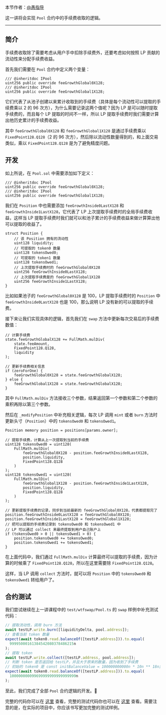本节作者：[@愚指导](https://x.com/yudao1024)

这一讲将会实现 `Pool` 合约中的手续费收取的逻辑。

---

## 简介

手续费收取除了需要考虑从用户手中扣除手续费外，还要考虑如何按照 LP 贡献的流动性来分配手续费收益。

首先我们需要在 `Pool` 合约中定义两个变量：

```solidity
/// @inheritdoc IPool
uint256 public override feeGrowthGlobal0X128;
/// @inheritdoc IPool
uint256 public override feeGrowthGlobal1X128;
```

它们代表了从池子创建以来累计收取到的手续费（具体是每个流动性可以提取的手续费乘以 2 的 96 次方），为什么需要记录这两个值呢？因为 LP 是可以随时提取手续费的，而且每个 LP 提取的时间不一样，所以 LP 提取手续费时我们需要计算出他历史累计的手续费收益。

其中 `feeGrowthGlobal0X128` 和 `feeGrowthGlobal1X128` 是通过手续费乘以 `FixedPoint128.Q128`（2 的 96 次方），然后除以流动性数量得到的，和上面交易类似，乘以 `FixedPoint128.Q128` 是为了避免精度问题。

## 开发

如上所说，在 `Pool.sol` 中需要添加如下定义：

```solidity
/// @inheritdoc IPool
uint256 public override feeGrowthGlobal0X128;
/// @inheritdoc IPool
uint256 public override feeGrowthGlobal1X128;
```

我们在 `Position` 中也需要添加 `feeGrowthInside0LastX128` 和 `feeGrowthInside1LastX128`，它代表了 LP 上次提取手续费时的全局手续费收益，这样当 LP 提取手续费时我们就可以和池子累计的手续费收益来做计算算出他可以提取的收益了。

```solidity
struct Position {
    // 该 Position 拥有的流动性
    uint128 liquidity;
    // 可提取的 token0 数量
    uint128 tokensOwed0;
    // 可提取的 token1 数量
    uint128 tokensOwed1;
    // 上次提取手续费时的 feeGrowthGlobal0X128
    uint256 feeGrowthInside0LastX128;
    // 上次提取手续费是的 feeGrowthGlobal1X128
    uint256 feeGrowthInside1LastX128;
}
```

比如如果池子的 `feeGrowthGlobal0X128` 是 100，LP 提取手续费时的 `Position` 中 `feeGrowthInside0LastX128` 也是 100，那么说明 LP 没有新的可以提取的手续费。

接下来让我们实现具体的逻辑，首先我们在 `swap` 方法中更新每次交易后的手续费数值：

```solidity
// 计算手续费
state.feeGrowthGlobalX128 += FullMath.mulDiv(
    state.feeAmount,
    FixedPoint128.Q128,
    liquidity
);

// 更新手续费相关信息
if (zeroForOne) {
    feeGrowthGlobal0X128 = state.feeGrowthGlobalX128;
} else {
    feeGrowthGlobal1X128 = state.feeGrowthGlobalX128;
}
```

其中 `FullMath.mulDiv` 方法接收三个参数，结果返回第一个参数和第二个参数的乘积再除以第三个参数。

然后在 `_modifyPosition` 中补充相关逻辑，每次 LP 调用 `mint` 或者 `burn` 方法时更新头寸（`Position`）中的 `tokensOwed0` 和 `tokensOwed1`。

```solidity
Position memory position = positions[params.owner];

// 提取手续费，计算从上一次提取到当前的手续费
uint128 tokensOwed0 = uint128(
    FullMath.mulDiv(
        feeGrowthGlobal0X128 - position.feeGrowthInside0LastX128,
        position.liquidity,
        FixedPoint128.Q128
    )
);
uint128 tokensOwed1 = uint128(
    FullMath.mulDiv(
        feeGrowthGlobal1X128 - position.feeGrowthInside1LastX128,
        position.liquidity,
        FixedPoint128.Q128
    )
);

// 更新提取手续费的记录，同步到当前最新的 feeGrowthGlobal0X128，代表都提取完了
position.feeGrowthInside0LastX128 = feeGrowthGlobal0X128;
position.feeGrowthInside1LastX128 = feeGrowthGlobal1X128;
// 把可以提取的手续费记录到 tokensOwed0 和 tokensOwed1 中
// LP 可以通过 collect 来最终提取到用户自己账户上
if (tokensOwed0 > 0 || tokensOwed1 > 0) {
    position.tokensOwed0 += tokensOwed0;
    position.tokensOwed1 += tokensOwed1;
}
```

在上面代码中，我们通过 `FullMath.mulDiv` 计算最终可以提取的手续费，因为计算的时候乘了 `FixedPoint128.Q128`，所以在这里需要除 `FixedPoint128.Q128`。

这样，当 LP 调用 `collect` 方法时，就可以将 `Position` 中的 `tokensOwed0` 和 `tokensOwed1` 转给用户了。

## 合约测试

我们尝试继续在上一讲课程中的 `test/wtfswap/Pool.ts` 的 `swap` 样例中补充测试代码：

```typescript
// 提取流动性，调用 burn 方法
await testLP.write.burn([liquidityDelta, pool.address]);
// 查看当前 token 数量
expect(await token0.read.balanceOf([testLP.address])).to.equal(
  99995000161384542080378486215n
);
// 提取 token
await testLP.write.collect([testLP.address, pool.address]);
// 判断 token 是否返回给 testLP，并且大于原来的数量，因为收到了手续费
// 初始的 token0 是 const initBalanceValue = 100000000000n * 10n ** 18n;
expect(await token0.read.balanceOf([testLP.address])).to.equal(
  100000000099699999999999999999n
);
```

至此，我们完成了全部 `Pool` 合约逻辑的开发。🎉

完整的代码你可以在 [这里](../demo-contract/contracts/wtfswap/Pool.sol) 查看，完整的测试代码你也可以在 [这里](../demo-contract/test/wtfswap/Pool.ts) 查看。需要注意的是，在实际的项目中，你应该书写更加完整的测试样例。
